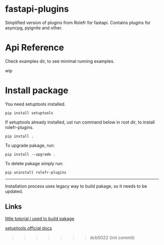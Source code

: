 # fastapi-plugins
Simplified version of plugins from Rolefr for fastapi. Contains plugins for asyncpg, pyignite and other.

# Api Reference
Check examples dir, to see minimal running examples.

wip

# Install package
You need setuptools installed.

```
pip install setuptools
```

If setuptools already installed, ust run command below in root dir, to install rolefr-plugins.

```
pip install .
```

To upgrade pakage, run:

```
pip install --upgrade .
```

To delete pakage simply run:

```
pip uninstall rolefr-plugins
```

---

Installation process uses legacy way to build pakage, so it needs to be updated.

Links
---
[little tutorial i used to build pakage](https://betterscientificsoftware.github.io/python-for-hpc/tutorials/python-pypi-packaging/)

[setuptools official docs](https://setuptools.pypa.io/en/latest/index.html)
>>>>>>> dcb5022 (init commit)
